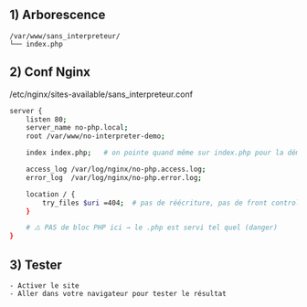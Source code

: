 ## **1) Arborescence**
```
/var/www/sans_interpreteur/
└── index.php
```

## **2) Conf Nginx**
/etc/nginx/sites-available/sans_interpreteur.conf
```sh
server {
    listen 80;
    server_name no-php.local;
    root /var/www/no-interpreter-demo;

    index index.php;   # on pointe quand même sur index.php pour la démo

    access_log /var/log/nginx/no-php.access.log;
    error_log  /var/log/nginx/no-php.error.log;

    location / {
        try_files $uri =404;  # pas de réécriture, pas de front controller
    }

    # ⚠️ PAS de bloc PHP ici → le .php est servi tel quel (danger)
}
```

## **3) Tester**
```
- Activer le site
- Aller dans votre navigateur pour tester le résultat
```

